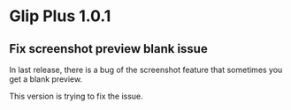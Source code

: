 # Glip Plus 1.0.1

## Fix screenshot preview blank issue

In last release, there is a bug of the screenshot feature that sometimes you get a blank preview.

This version is trying to fix the issue.
